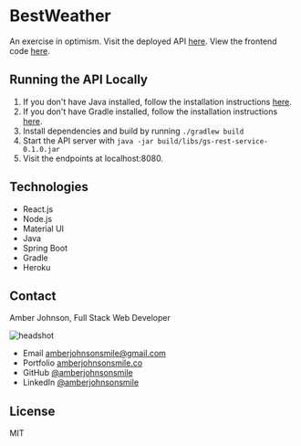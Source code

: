 # BestWeather

An exercise in optimism. Visit the deployed API [here](https://damp-beach-76188.herokuapp.com/weather).
View the frontend code [here](https://github.com/amberjohnsonsmile/best-weather-client).

## Running the API Locally

1. If you don't have Java installed, follow the installation instructions [here](https://java.com/en/download/help/download_options.xml).
1. If you don't have Gradle installed, follow the installation instructions [here](https://gradle.org/install/).
1. Install dependencies and build by running `./gradlew build`
1. Start the API server with `java -jar build/libs/gs-rest-service-0.1.0.jar`
1. Visit the endpoints at localhost:8080.

## Technologies
* React.js
* Node.js
* Material UI
* Java
* Spring Boot
* Gradle
* Heroku

## Contact

Amber Johnson, Full Stack Web Developer

![headshot](https://user-images.githubusercontent.com/31632938/53816667-30666b80-3f21-11e9-81ff-6756194104a9.jpeg)
* Email amberjohnsonsmile@gmail.com
* Portfolio [amberjohnsonsmile.co](https://amberjohnsonsmile.co)
* GitHub [@amberjohnsonsmile](https://github.com/amberjohnsonsmile)
* LinkedIn [@amberjohnsonsmile](https://linkedin.com/in/amberjohnsonsmile)

## License

MIT
